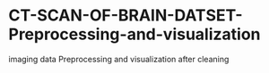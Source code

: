 # CT-SCAN-OF-BRAIN-DATSET-Preprocessing-and-visualization
imaging data Preprocessing and visualization after cleaning
